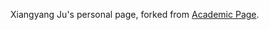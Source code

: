 Xiangyang Ju's personal page, forked from [Academic Page](https://github.com/academicpages/academicpages.github.io).

